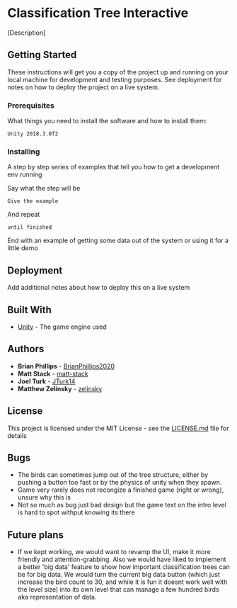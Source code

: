 # Classification Tree Interactive

[Description]

## Getting Started

These instructions will get you a copy of the project up and running on your local machine for development and testing purposes. See deployment for notes on how to deploy the project on a live system.

### Prerequisites

What things you need to install the software and how to install them:

```
Unity 2018.3.0f2
```

### Installing

A step by step series of examples that tell you how to get a development env running

Say what the step will be

```
Give the example
```

And repeat

```
until finished
```

End with an example of getting some data out of the system or using it for a little demo

## Deployment

Add additional notes about how to deploy this on a live system

## Built With

* [Unity](https://unity3d.com/) - The game engine used

## Authors

* **Brian Phillips** - [BrianPhillips2020](https://github.com/BrianPhillips2020)
* **Matt Stack** - [matt-stack](https://github.com/matt-stack)
* **Joel Turk** - [JTurk14](https://github.com/JTurk14)
* **Matthew Zelinsky** - [zelinsky](https://github.com/zelinsky)

## License

This project is licensed under the MIT License - see the [LICENSE.md](LICENSE.md) file for details

## Bugs

* The birds can sometimes jump out of the tree structure, either by pushing a button too fast or by the physics of unity when they spawn.
* Game very rarely does not recongize a finished game (right or wrong), unsure why this is
* Not so much as bug just bad design but the game text on the intro level is hard to spot withput knowing its there

## Future plans
* If we kept working, we would want to revamp the UI, make it more friendly and attention-grabbing. Also we would have liked to implement a better 'big data' feature to show how important classification trees can be for big data. We would turn the current big data button (which just increase the bird count to 30, and while it is fun it doesnt work well with the level size) into its own level that can manage a few hundred birds aka representation of data.

